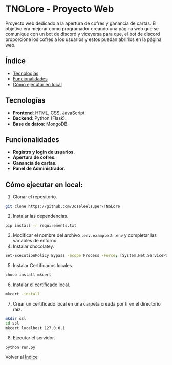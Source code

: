 # TNGLore - Proyecto Web
Proyecto web dedicado a la apertura de cofres y ganancia de cartas. El objetivo era mejorar como programador creando una página web que se comunique con un bot de discord y viceversa para que, el bot de discord proporcione los cofres a los usuarios y estos puedan abrirlos en la página web.

## Índice
- [Tecnologías](#tecnologías)
- [Funcionalidades](#funcionalidades)
- [Cómo ejecutar en local](#cómo-ejecutar-en-local)

## Tecnologías
- **Frontend**: HTML, CSS, JavaScript.
- **Backend**: Python (Flask).
- **Base de datos**: MongoDB.

## Funcionalidades
- **Registro y login de usuarios**.
- **Apertura de cofres**.
- **Ganancia de cartas**.
- **Panel de Administrador**.

## Cómo ejecutar en local:
1. Clonar el repositorio.
```bash
git clone https://github.com/Joseleelsuper/TNGLore
```
2. Instalar las dependencias.
```bash
pip install -r requirements.txt
```
3. Modificar el nombre del archivo `.env.example` a `.env` y completar las variables de entorno.
4. Instalar chocolatey.
```bash
Set-ExecutionPolicy Bypass -Scope Process -Force; [System.Net.ServicePointManager]::SecurityProtocol = [System.Net.ServicePointManager]::SecurityProtocol -bor 3072; iex ((New-Object System.Net.WebClient).DownloadString('https://chocolatey.org/install.ps1'))
```
5. Instalar Certificados locales.
```bash
choco install mkcert
```
6. Instalar el certificado local.
```bash
mkcert -install
```
7. Crear un certificado local en una carpeta creada por ti en el directorio raíz.
```bash
mkdir ssl
cd ssl
mkcert localhost 127.0.0.1
```
8. Ejecutar el servidor.
```bash
python run.py
```

Volver al [Índice](#índice)